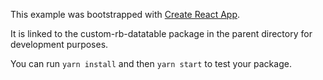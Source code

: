 This example was bootstrapped with [Create React App](https://github.com/facebook/create-react-app).

It is linked to the custom-rb-datatable package in the parent directory for development purposes.

You can run `yarn install` and then `yarn start` to test your package.
